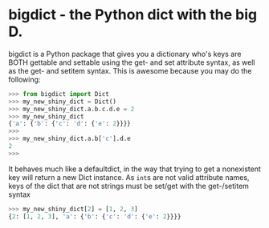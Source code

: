 # bigdict - the Python dict with the big D.

bigdict is a Python package that gives you a dictionary who's keys are BOTH gettable and settable using the get- and set attribute syntax, as well as the get- and setitem syntax. This is awesome because you may do the following:

```Python
>>> from bigdict import Dict
>>> my_new_shiny_dict = Dict()
>>> my_new_shiny_dict.a.b.c.d.e = 2
>>> my_new_shiny_dict
{'a': {'b': {'c': 'd': {'e': 2}}}}
>>>
>>> my_new_shiny_dict.a.b['c'].d.e
2
>>>
```
It behaves much like a defaultdict, in the way that trying to get a nonexistent key will return a new Dict instance. As ```int```s are not valid attribute names, keys of the dict that are not strings must be set/get with the get-/setitem syntax
```Python
>>> my_new_shiny_dict[2] = [1, 2, 3]
{2: [1, 2, 3], 'a': {'b': {'c': 'd': {'e': 2}}}}
```


